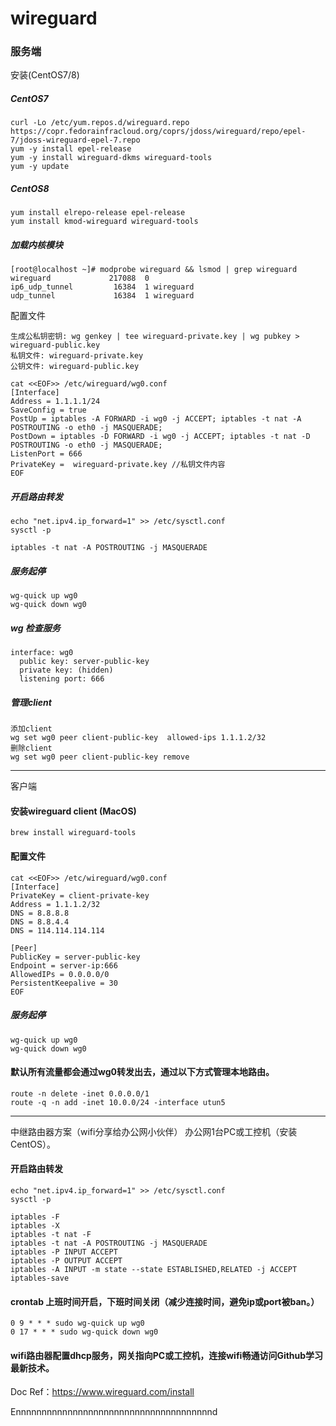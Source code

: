 # wireguard

### 服务端

安装(CentOS7/8)

##### CentOS7

```
curl -Lo /etc/yum.repos.d/wireguard.repo https://copr.fedorainfracloud.org/coprs/jdoss/wireguard/repo/epel-7/jdoss-wireguard-epel-7.repo
yum -y install epel-release
yum -y install wireguard-dkms wireguard-tools
yum -y update
```
##### CentOS8
```
yum install elrepo-release epel-release
yum install kmod-wireguard wireguard-tools
```

##### 加载内核模块
```
[root@localhost ~]# modprobe wireguard && lsmod | grep wireguard
wireguard             217088  0
ip6_udp_tunnel         16384  1 wireguard
udp_tunnel             16384  1 wireguard
```

配置文件
```
生成公私钥密钥: wg genkey | tee wireguard-private.key | wg pubkey > wireguard-public.key
私钥文件: wireguard-private.key
公钥文件: wireguard-public.key
```
```
cat <<EOF>> /etc/wireguard/wg0.conf
[Interface]
Address = 1.1.1.1/24
SaveConfig = true
PostUp = iptables -A FORWARD -i wg0 -j ACCEPT; iptables -t nat -A POSTROUTING -o eth0 -j MASQUERADE;
PostDown = iptables -D FORWARD -i wg0 -j ACCEPT; iptables -t nat -D POSTROUTING -o eth0 -j MASQUERADE;
ListenPort = 666
PrivateKey =  wireguard-private.key //私钥文件内容
EOF
```

##### 开启路由转发
```
echo "net.ipv4.ip_forward=1" >> /etc/sysctl.conf
sysctl -p

iptables -t nat -A POSTROUTING -j MASQUERADE
```

##### 服务起停
```
wg-quick up wg0
wg-quick down wg0
```

##### wg 检查服务
```
interface: wg0
  public key: server-public-key
  private key: (hidden)
  listening port: 666
```
##### 管理client

```
添加client
wg set wg0 peer client-public-key  allowed-ips 1.1.1.2/32
删除client
wg set wg0 peer client-public-key remove
```
---

客户端

#### 安装wireguard client (MacOS)
```
brew install wireguard-tools
```

#### 配置文件

```
cat <<EOF>> /etc/wireguard/wg0.conf
[Interface]
PrivateKey = client-private-key
Address = 1.1.1.2/32
DNS = 8.8.8.8
DNS = 8.8.4.4
DNS = 114.114.114.114

[Peer]
PublicKey = server-public-key
Endpoint = server-ip:666
AllowedIPs = 0.0.0.0/0
PersistentKeepalive = 30
EOF
```

##### 服务起停
```
wg-quick up wg0
wg-quick down wg0
```

#### 默认所有流量都会通过wg0转发出去，通过以下方式管理本地路由。
```
route -n delete -inet 0.0.0.0/1
route -q -n add -inet 10.0.0/24 -interface utun5
```

---

中继路由器方案（wifi分享给办公网小伙伴）
办公网1台PC或工控机（安装CentOS）。

#### 开启路由转发
```
echo "net.ipv4.ip_forward=1" >> /etc/sysctl.conf
sysctl -p

iptables -F
iptables -X
iptables -t nat -F
iptables -t nat -A POSTROUTING -j MASQUERADE
iptables -P INPUT ACCEPT
iptables -P OUTPUT ACCEPT
iptables -A INPUT -m state --state ESTABLISHED,RELATED -j ACCEPT
iptables-save
```
#### crontab 上班时间开启，下班时间关闭（减少连接时间，避免ip或port被ban。）
```
0 9 * * * sudo wg-quick up wg0
0 17 * * * sudo wg-quick down wg0
```

#### wifi路由器配置dhcp服务，网关指向PC或工控机，连接wifi畅通访问Github学习最新技术。


Doc Ref：https://www.wireguard.com/install

Ennnnnnnnnnnnnnnnnnnnnnnnnnnnnnnnnnnnnnd
